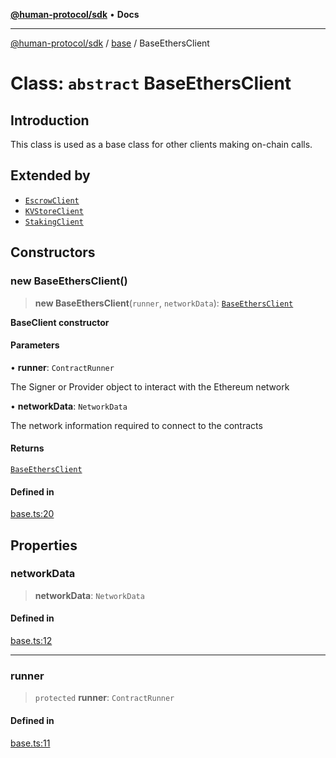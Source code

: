 [**@human-protocol/sdk**](../../README.md) • **Docs**

***

[@human-protocol/sdk](../../modules.md) / [base](../README.md) / BaseEthersClient

# Class: `abstract` BaseEthersClient

## Introduction

This class is used as a base class for other clients making on-chain calls.

## Extended by

- [`EscrowClient`](../../escrow/classes/EscrowClient.md)
- [`KVStoreClient`](../../kvstore/classes/KVStoreClient.md)
- [`StakingClient`](../../staking/classes/StakingClient.md)

## Constructors

### new BaseEthersClient()

> **new BaseEthersClient**(`runner`, `networkData`): [`BaseEthersClient`](BaseEthersClient.md)

**BaseClient constructor**

#### Parameters

• **runner**: `ContractRunner`

The Signer or Provider object to interact with the Ethereum network

• **networkData**: `NetworkData`

The network information required to connect to the contracts

#### Returns

[`BaseEthersClient`](BaseEthersClient.md)

#### Defined in

[base.ts:20](https://github.com/humanprotocol/human-protocol/blob/e7f82126b5bfbe0a3ecc763093c59c53e90d5b4b/packages/sdk/typescript/human-protocol-sdk/src/base.ts#L20)

## Properties

### networkData

> **networkData**: `NetworkData`

#### Defined in

[base.ts:12](https://github.com/humanprotocol/human-protocol/blob/e7f82126b5bfbe0a3ecc763093c59c53e90d5b4b/packages/sdk/typescript/human-protocol-sdk/src/base.ts#L12)

***

### runner

> `protected` **runner**: `ContractRunner`

#### Defined in

[base.ts:11](https://github.com/humanprotocol/human-protocol/blob/e7f82126b5bfbe0a3ecc763093c59c53e90d5b4b/packages/sdk/typescript/human-protocol-sdk/src/base.ts#L11)
